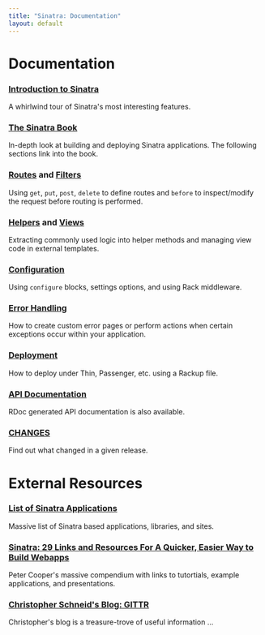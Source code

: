```yaml
---
title: "Sinatra: Documentation"
layout: default
---
```


Documentation
=============

### [Introduction to Sinatra](intro.html)

A whirlwind tour of Sinatra's most interesting features.

### [The Sinatra Book](book.html)

In-depth look at building and deploying Sinatra applications. The
following sections link into the book.

### [Routes](book.html#routes) and [Filters](book.html#filters)

Using `get`, `put`, `post`, `delete` to define routes and `before`
to inspect/modify the request before routing is performed.

### [Helpers](book.html#helpers) and [Views](book.html#views)

Extracting commonly used logic into helper methods and managing
view code in external templates.

### [Configuration](book.html#configuration)

Using `configure` blocks, settings options, and using Rack
middleware.

### [Error Handling](book.html#error_handling)

How to create custom error pages or perform actions when certain
exceptions occur within your application.

### [Deployment](book.html#deployment)

How to deploy under Thin, Passenger, etc. using a Rackup file.

### [API Documentation](/api/index.html)

RDoc generated API documentation is also available.

### [CHANGES](changes.html)

Find out what changed in a given release.

External Resources
==================

### [List of Sinatra Applications](http://gist.github.com/22172)

Massive list of Sinatra based applications, libraries, and sites.

### [Sinatra: 29 Links and Resources For A Quicker, Easier Way to Build Webapps](http://www.rubyinside.com/sinatra-29-links-and-resources-for-a-quicker-easier-way-to-build-webapps-1371.html)

Peter Cooper's massive compendium with links to tutortials, example
applications, and presentations.

### [Christopher Schneid's Blog: GITTR](http://www.gittr.com/)

Christopher's blog is a treasure-trove of useful information ...
